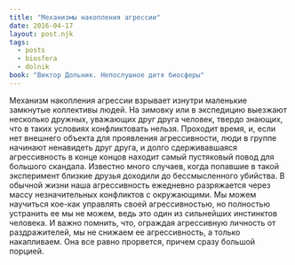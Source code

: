 ```yaml
---
title: "Механизмы накопления агрессии"
date: 2016-04-17
layout: post.njk
tags:
  - posts
  - biosfera
  - dolnik
book: "Виктор Дольник. Непослушное дитя биосферы"
---
```


Механизм накопления агрессии взрывает изнутри маленькие замкнутые коллективы людей. На зимовку или в экспедицию выезжают несколько дружных, уважающих друг друга человек, твердо знающих, что в таких условиях конфликтовать нельзя. Проходит время, и, если нет внешнего объекта для проявления агрессивности, люди в группе начинают ненавидеть друг друга, и долго сдерживавшаяся агрессивность в конце концов находит самый пустяковый повод для большого скандала. Известно много случаев, когда попавшие в такой эксперимент близкие друзья доходили до бессмысленного убийства. В обычной жизни наша агрессивность ежедневно разряжается через массу незначительных конфликтов с окружающими. Мы можем научиться кое-как управлять своей агрессивностью, но полностью устранить ее мы не можем, ведь это один из сильнейших инстинктов человека. И важно помнить, что, ограждая агрессивную личность от раздражителей, мы не снижаем ее агрессивность, а только накапливаем. Она все равно прорвется, причем сразу большой порцией.
